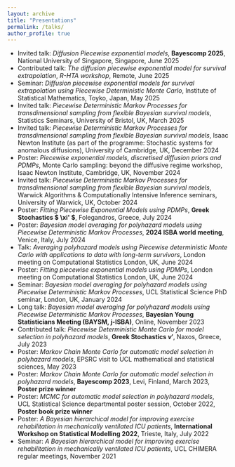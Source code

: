 ```yaml
---
layout: archive
title: "Presentations"
permalink: /talks/
author_profile: true
---
```


* Invited talk: *Diffusion Piecewise exponential models*, **Bayescomp 2025**, National University of Singapore, Singapore, June 2025
* Contributed talk: *The diffusion piecewise exponential model for survival extrapolation*, *R-HTA workshop*, Remote, June 2025
* Seminar: *Diffusion piecewise exponential models for survival extrapolation using Piecewise Deterministic Monte Carlo*, Institute of Statistical Mathematics, Toyko, Japan, May 2025
* Invited talk: *Piecewise Deterministic Markov Processes for transdimensional sampling from flexible Bayesian survival models*, Statistics Seminars, University of Bristol, UK, March 2025
* Invited talk: *Piecewise Deterministic Markov Processes for transdimensional sampling from flexible Bayesian survival models*, Isaac Newton Institute (as part of the programme: Stochastic systems for anomalous diffusions), University of Cambridge, UK, December 2024
* Poster: *Piecewise exponential models, discretised diffusion priors and PDMPs*, Monte Carlo sampling: beyond the diffusive regime workshop, Isaac Newton Institute, Cambridge, UK, November 2024
* Invited talk: *Piecewise Deterministic Markov Processes for transdimensional sampling from flexible Bayesian survival models*, Warwick Algorithms & Computationally Intensive Inference seminars, University of Warwick, UK, October 2024
* Poster: *Fitting Piecewise Exponential Models using PDMPs*, **Greek Stochastics $ \xi' $**, Folegandros, Greece, July 2024
* Poster: *Bayesian model averaging for polyhazard models using Piecewise Deterministic Markov Processes*, **2024 ISBA world meeting**, Venice, Italy, July 2024
* Talk: *Averaging polyhazard models using Piecewise deterministic Monte Carlo with applications to data with long-term survivors*, London meeting on Computational Statistics London, UK, June 2024
* Poster: *Fitting piecewise exponential models using PDMPs*, London meeting on Computational Statistics London, UK, June 2024
* Seminar: *Bayesian model averaging for polyhazard models using Piecewise Deterministic Markov Processes*, UCL Statistical Science PhD seminar, London, UK, January 2024
* Long talk: *Bayesian model averaging for polyhazard models using Piecewise Deterministic Markov Processes*, **Bayesian Young Statisticians Meeting (BAYSM, j-ISBA)**, Online, November 2023
* Contributed talk: *Piecewise Deterministic Monte Carlo for model selection in polyhazard models*, **Greek Stochastics $\nu'$**, Naxos, Greece, July 2023
* Poster: *Markov Chain Monte Carlo for automatic model selection in polyhazard models*, EPSRC visit to UCL mathematical and statistical sciences, May 2023
* Poster: *Markov Chain Monte Carlo for automatic model selection in polyhazard models*, **Bayescomp 2023**, Levi, Finland, March 2023, **Poster prize winner**
* Poster: *MCMC for automatic model selection in polyhazard models*, UCL Statistical Science departmental poster session, October 2022, **Poster book prize winner**
* Poster: *A Bayesian hierarchical model for improving exercise rehabilitation in mechanically ventilated ICU patients*, **International Workshop on Statistical Modelling 2022**, Trieste, Italy, July 2022
* Seminar: *A Bayesian hierarchical model for improving exercise rehabilitation in mechanically ventilated ICU patients*, UCL CHIMERA regular meetings, November 2021
